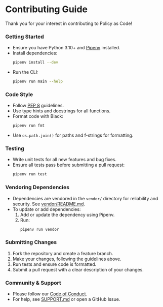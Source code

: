 # Contributing Guide

Thank you for your interest in contributing to Policy as Code!

### Getting Started

- Ensure you have Python 3.10+ and [Pipenv](https://pipenv.pypa.io/en/latest/) installed.
- Install dependencies:
  ```bash
  pipenv install --dev
  ```
- Run the CLI:
  ```bash
  pipenv run main --help
  ```

### Code Style

- Follow [PEP 8](https://peps.python.org/pep-0008/) guidelines.
- Use type hints and docstrings for all functions.
- Format code with Black:
  ```bash
  pipenv run fmt
  ```
- Use `os.path.join()` for paths and f-strings for formatting.

### Testing

- Write unit tests for all new features and bug fixes.
- Ensure all tests pass before submitting a pull request:
  ```bash
  pipenv run test
  ```

### Vendoring Dependencies

- Dependencies are vendored in the `vendor/` directory for reliability and security. See [vendor/README.md](./vendor/README.md).
- To update or add dependencies:
  1. Add or update the dependency using Pipenv.
  2. Run:
     ```bash
     pipenv run vendor
     ```

### Submitting Changes

1. Fork the repository and create a feature branch.
2. Make your changes, following the guidelines above.
3. Run tests and ensure code is formatted.
4. Submit a pull request with a clear description of your changes.

### Community & Support

- Please follow our [Code of Conduct](./CODE_OF_CONDUCT.md).
- For help, see [SUPPORT.md](./SUPPORT.md) or open a GitHub Issue.
